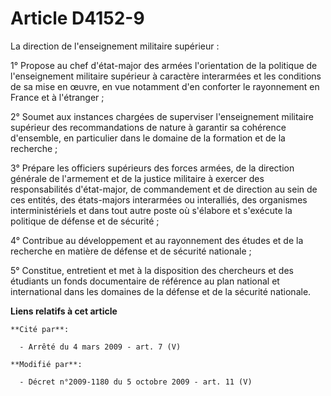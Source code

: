 # Article D4152-9

La direction de l'enseignement militaire supérieur : 

1° Propose au chef d'état-major des armées l'orientation de la politique de l'enseignement militaire supérieur à caractère
interarmées et les conditions de sa mise en œuvre, en vue notamment d'en conforter le rayonnement en France et à
l'étranger ; 

2° Soumet aux instances chargées de superviser l'enseignement militaire supérieur des recommandations de nature à garantir sa
cohérence d'ensemble, en particulier dans le domaine de la formation et de la recherche ; 

3° Prépare les officiers supérieurs des forces armées, de la     direction générale de l'armement et de la justice militaire
à exercer des responsabilités d'état-major, de commandement et de direction au sein de ces entités, des états-majors
interarmées ou interalliés, des organismes interministériels et dans tout autre poste où s'élabore et s'exécute la politique
de défense et de sécurité ; 

4° Contribue au développement et au rayonnement des études et de la recherche en matière de défense et de sécurité
nationale ; 

5° Constitue, entretient et met à la disposition des chercheurs et des étudiants un fonds documentaire de référence au plan
national et international dans les domaines de la défense et de la sécurité nationale.

**Liens relatifs à cet article**

	**Cité par**:

	  - Arrêté du 4 mars 2009 - art. 7 (V)

	**Modifié par**:

	  - Décret n°2009-1180 du 5 octobre 2009 - art. 11 (V)
